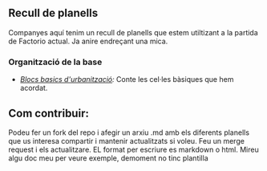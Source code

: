 ## Recull de planells

Companyes aquí tenim un recull de planells que estem utiltizant a la partida de Factorio actual. Ja anire endreçant una mica.

### Organització de la base

* *[Blocs basics d'urbanització](blocs-basics.md):* Conte les cel·les bàsiques que hem acordat.

## Com contribuir:

Podeu fer un fork del repo i afegir un arxiu .md amb els diferents planells que us interesa compartir i mantenir actualitzats si voleu. Feu un merge request i els actualitzare. EL format per escriure es markdown o html. Mireu algu doc meu per veure exemple, demoment no tinc plantilla